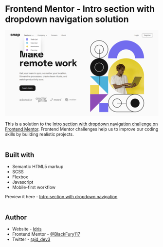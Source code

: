 # Frontend Mentor - Intro section with dropdown navigation solution

![Design preview for the Intro section with dropdown navigation coding challenge](./design/my-work.png)

This is a solution to the [Intro section with dropdown navigation challenge on Frontend Mentor](https://www.frontendmentor.io/solutions/intro-section-with-dropdown-navigation-solution-eejCpPltbE). Frontend Mentor challenges help us to improve our coding skills by building realistic projects. <br><br>

## Built with

- Semantic HTML5 markup
- SCSS
- Flexbox
- Javascript
- Mobile-first workflow

Preview it here - [Intro section with dropdown navigation](https://id-dev3.github.io/intro-section-with-dropdown-navigation/) <br><br>

## Author

- Website - [Idris](https://id-dev3.github.io/)
- Frontend Mentor - [@BlackFury117](https://www.frontendmentor.io/profile/BlackFury117)
- Twitter - [@id_dev3](https://www.twitter.com/id_dev3)